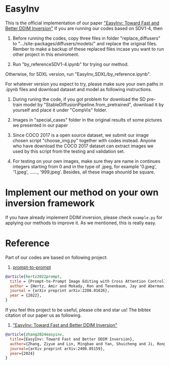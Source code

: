 # EasyInv
This is the official implementation of our paper ["EasyInv: Toward Fast and Better DDIM Inversion"](https://arxiv.org/html/2408.05159v1)
If you are running our codes based on SDV1-4, then
1. Before running the codes, copy three files in folder "replace_diffusers" to ".../site-packages/diffusers/models/" and replace the original files. Rember to make a backup of these replaced files incase you want to run other project in this enviroment.

2. Run "by_referenceSDV1-4.ipynb" for trying our method.

Otherwise, for SDXL version, run "EasyInv_SDXL/by_reference.ipynb".

For whatever version you expect to try, please make sure your own paths in .ipynb files and download dataset and model as following instructions.

1. During runing the code, if you got problem for download the SD pre-train model by "StableDiffusionPipeline.from_pretrained", download it by yourself and place it under "CompVis" folder.

2. Images in "special_cases" folder in the original results of some pictures we presented in our paper

3. Since COCO 2017 is a open source dataset, we submit our image chosen script "choose_img.py" together with codes instead. Anyone who have download the COCO 2017 dataset can extract images we used by this script from the testing and validation set.

4. For testing on your own images, make sure they are name in continues integers starting from 0 and in the type of .jpeg, for example '0.jpeg', '1.jpeg', ......, '999.jpeg'. Besides, all these image shounld be square.

# Implement our method on your own inversion framework
If you have already implement DDIM inversion, please check `example.py` for applying our methods to improve it. As we mentioned, this is really easy.

# Reference
Part of our codes are based on following project:
1. [prompt-to-prompt](https://github.com/google/prompt-to-prompt)
```bibtex
@article{hertz2022prompt,
  title = {Prompt-to-Prompt Image Editing with Cross Attention Control},
  author = {Hertz, Amir and Mokady, Ron and Tenenbaum, Jay and Aberman, Kfir and Pritch, Yael and Cohen-Or, Daniel},
  journal = {arXiv preprint arXiv:2208.01626},
  year = {2022},
}
```

If you feel this project to be useful, please cite and star us! The bibtex citation of our paper us as following.

1. ["EasyInv: Toward Fast and Better DDIM Inversion"](https://arxiv.org/html/2408.05159v1)
```bibtex
@article{zhang2024easyinv,
  title={EasyInv: Toward Fast and Better DDIM Inversion},
  author={Zhang, Ziyue and Lin, Mingbao and Yan, Shuicheng and Ji, Rongrong},
  journal={arXiv preprint arXiv:2408.05159},
  year={2024}
}
```
